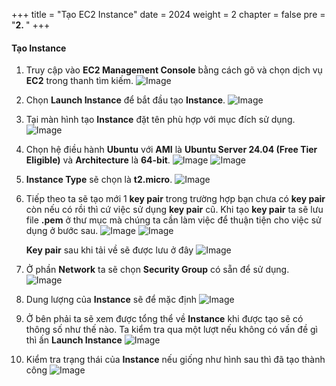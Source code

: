 +++
title = "Tạo EC2 Instance"
date = 2024
weight = 2
chapter = false
pre = "<b>2. </b>"
+++

#### Tạo Instance
1. Truy cập vào **EC2 Management Console** bằng cách gõ và chọn dịch vụ **EC2** trong thanh tìm kiếm.
![Image](../images/2/find-ec2.png)

2. Chọn **Launch Instance** để bắt đầu tạo **Instance**.
![Image](../images/2/launch_instance.png)

3. Tại màn hình tạo **Instance** đặt tên phù hợp với mục đích sử dụng.
![Image](../images/2/name.png)

4. Chọn hệ điều hành **Ubuntu** với **AMI** là **Ubuntu Server 24.04 (Free Tier Eligible)** và **Architecture** là **64-bit**.
![Image](../images/2/os.png)
![Image](../images/2/versionOs.png)

5. **Instance Type** sẽ chọn là **t2.micro**.
![Image](../images/2/instanceType.png)

6. Tiếp theo ta sẽ tạo mới 1 **key pair** trong trường hợp bạn chưa có **key pair** còn nếu có rồi thì cứ việc sử dụng **key pair** cũ. Khi tạo **key pair** ta sẽ lưu file **.pem** ở thư mục mà chúng ta cần làm việc để thuận tiện cho việc sử dụng ở bước sau.
![Image](../images/2/createKeypair.png)
![Image](../images/2/createKeypair1.png)

    **Key pair** sau khi tải về sẽ được lưu ở đây
![Image](../images/2/saveKeypair.png)

7. Ở phần **Network** ta sẽ chọn **Security Group** có sẵn để sử dụng.
![Image](../images/2/securityGroup.png)

8. Dung lượng của **Instance** sẽ để mặc định
![Image](../images/2/memory.png)

9. Ở bên phải ta sẽ xem được tổng thể về **Instance** khi được tạo sẽ có thông số như thế nào. Ta kiểm tra qua một lượt nếu không có vấn đề gì thì ấn **Launch Instance**
![Image](../images/2/createInstance.png)

10. Kiểm tra trạng thái của **Instance** nếu giống như hình sau thì đã tạo thành công
![Image](../images/2/status.png)